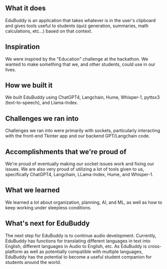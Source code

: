 
## What it does

EduBuddy is an application that takes whatever is in the user's clipboard and gives tools useful to 
students (quiz generation, summaries, math calculations, etc...) based on that context. 

## Inspiration

We were inspired by the "Education" challenge at the hackathon.
We wanted to make something that we, and other students, could use in our lives. 

## How we built it

We built EduBuddy using ChatGPT4, Langchain, Hume, Whisper-1, pyttsx3 (text-to-speech), and Llama-Index.

## Challenges we ran into

Challenges we ran into were primarily with sockets, particularly interacting with the front-end Tkinter app and our backend GPT/Langchain code. 

## Accomplishments that we're proud of

We're proud of eventually making our socket issues work and fixing our issues. 
We are also very proud of utilizing a lot of tools given to us, specifically ChatGPT4, 
Langchain, LLama-Index, Hume, and Whisper-1.

## What we learned

We learned a lot about organization, planning, AI, and ML, as well as how to keep working under sleepless conditions. 

## What's next for EduBuddy

The next step for EduBuddy is to continue audio development. 
Currently, EduBuddy has functions for translating different languages in text into English, 
different languages in Audio to English, etc. As EduBuddy is cross-platform as well as 
potentially compatible with multiple languages, EduBuddy has the potential to become a useful student companion for students around the world. 
